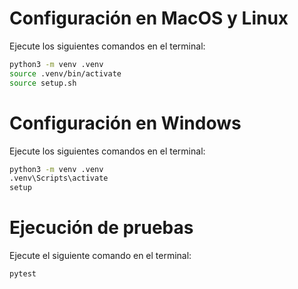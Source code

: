 # Configuración en MacOS y Linux

Ejecute los siguientes comandos en el terminal:

```bash
python3 -m venv .venv
source .venv/bin/activate
source setup.sh
```

# Configuración en Windows

Ejecute los siguientes comandos en el terminal:

```bash
python3 -m venv .venv 
.venv\Scripts\activate
setup
```

# Ejecución de pruebas

Ejecute el siguiente comando en el terminal:

```bash
pytest
```
